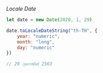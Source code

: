 *Locale Date*
```javascript
let date = new Date(2020, 1, 29)

date.toLocaleDateString("th-TH", {
    year: "numeric",
    month: "long",
    day: "numeric"
})

// 29 กุมภาพันธ์ 2563
```